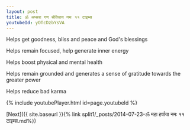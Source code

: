 ```yaml
---
layout: post
title: ॐ अप्सरा गण सेविथाय नमः ११ टाइम्स
youtubeId: yOTcDzbYsVA
---
```

 
 
Helps get goodness, bliss and peace and God's blessings
 
Helps remain focused, help generate inner energy 
 
Helps boost physical and mental health 
 
Helps remain grounded and generates a sense of gratitude towards the greater power 
 
Helps reduce bad karma
 
 
 
 


{% include youtubePlayer.html id=page.youtubeId %}
 
[Next]({{ site.baseurl }}{% link  split1/_posts/2014-07-23-ॐ महा हर्षाया नमः ११ टाइम्स.md%})
 
